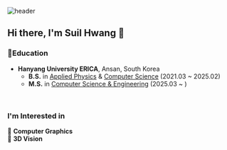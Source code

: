![header](https://capsule-render.vercel.app/api?type=waving&height=300&color=timeGradient&text=Suil%20Hwang)


## Hi there, I'm Suil Hwang 👋  

<h3 align="left">📖Education </h3>

* **Hanyang University ERICA**, Ansan, South Korea
    * **B.S.** in [Applied Physics](http://appliedphysics.hanyang.ac.kr/) & [Computer Science](http://sw.hanyang.ac.kr/) (2021.03 ~ 2025.02)
    * **M.S.** in [Computer Science & Engineering](http://cse.hanyang.ac.kr/) (2025.03 ~ )

<br>

### I'm Interested in   
🔎 **Computer Graphics**<br>
🔎 **3D Vision**<br>
